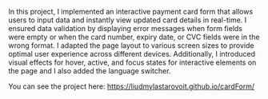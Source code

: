 In this project, I implemented an interactive payment card form that allows users to input data and instantly view updated card details in real-time. I ensured data validation by displaying error messages when form fields were empty or when the card number, expiry date, or CVC fields were in the wrong format. I adapted the page layout to various screen sizes to provide optimal user experience across different devices. Additionally, I introduced visual effects for hover, active, and focus states for interactive elements on the page and I also added the language switcher.

You can see the project here: https://liudmylastarovoit.github.io/cardForm/
